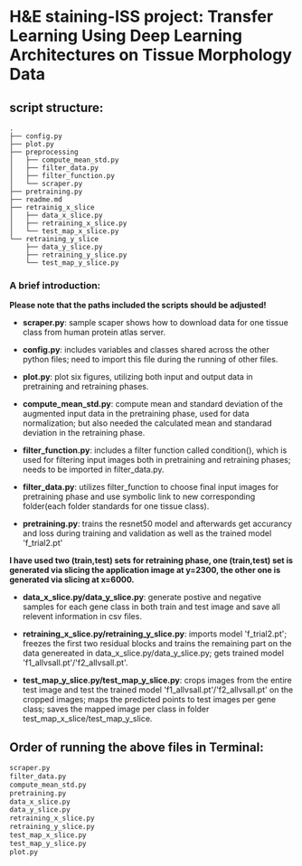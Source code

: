 # H&E staining-ISS project: Transfer  Learning  Using  Deep  Learning  Architectures on Tissue Morphology Data

## script structure:

```
.
├── config.py
├── plot.py
├── preprocessing
│   ├── compute_mean_std.py
│   ├── filter_data.py
│   ├── filter_function.py
│   └── scraper.py
├── pretraining.py
├── readme.md
├── retrainig_x_slice
│   ├── data_x_slice.py
│   ├── retraining_x_slice.py
│   └── test_map_x_slice.py
└── retraining_y_slice
    ├── data_y_slice.py
    ├── retraining_y_slice.py
    └── test_map_y_slice.py
```

### A brief introduction:

**Please note that the paths included the scripts should be adjusted!**

- **scraper.py**: sample scaper shows how to download data for one tissue class from human protein atlas server.

- **config.py**: includes variables and classes shared across the other python files; need to import this file during the running of other files.

- **plot.py**:  plot six figures, utilizing both input and output data in pretraining and retraining phases.

- **compute_mean_std.py**: compute mean and standard deviation of the augmented input data in the pretraining phase, used for data normalization; but also needed the calculated mean and standarad deviation in the retraining phase.

- **filter_function.py**: includes a filter function called condition(), which is used for filtering input images both in pretraining and retraining phases; needs to be imported in filter_data.py.

- **filter_data.py**: utilizes filter_function to choose final input images for pretraining phase and use symbolic link to new corresponding folder(each folder standards for one tissue class).

- **pretraining.py**:  trains the resnet50 model  and afterwards get accurancy and loss during training and validation as well as the trained model 'f_trial2.pt'

**I have used two (train,test) sets for retraining phase, one (train,test) set is generated via slicing the application image at y=2300, the other one is generated via slicing at x=6000.**

- **data_x_slice.py/data_y_slice.py**: generate postive and negative samples for each gene class in both train and test image and save all relevent information in csv files.

- **retraining_x_slice.py/retraining_y_slice.py**: imports model 'f_trial2.pt'; freezes the first two residual blocks and trains the remaining part on the data genereated in data_x_slice.py/data_y_slice.py; gets trained model 'f1_allvsall.pt'/'f2_allvsall.pt'.

- **test_map_y_slice.py/test_map_y_slice.py**: crops images from the entire test image and test the trained model 'f1_allvsall.pt'/'f2_allvsall.pt' on the cropped images; maps the predicted points to test images per gene class; saves the mapped image per class in folder  test_map_x_slice/test_map_y_slice.

## Order of running the above files in Terminal:

```bash
scraper.py
filter_data.py
compute_mean_std.py
pretraining.py
data_x_slice.py
data_y_slice.py
retraining_x_slice.py
retraining_y_slice.py
test_map_x_slice.py
test_map_y_slice.py
plot.py
```



​      

